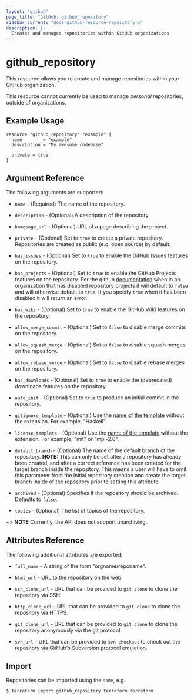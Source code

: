 ```yaml
---
layout: "github"
page_title: "GitHub: github_repository"
sidebar_current: "docs-github-resource-repository-x"
description: |-
  Creates and manages repositories within GitHub organizations
---
```


# github_repository

This resource allows you to create and manage repositories within your
GitHub organization.

This resource cannot currently be used to manage *personal* repositories,
outside of organizations.

## Example Usage

```hcl
resource "github_repository" "example" {
  name        = "example"
  description = "My awesome codebase"

  private = true
}
```

## Argument Reference

The following arguments are supported:

* `name` - (Required) The name of the repository.

* `description` - (Optional) A description of the repository.

* `homepage_url` - (Optional) URL of a page describing the project.

* `private` - (Optional) Set to `true` to create a private repository.
  Repositories are created as public (e.g. open source) by default.

* `has_issues` - (Optional) Set to `true` to enable the GitHub Issues features
  on the repository.

* `has_projects` - (Optional) Set to `true` to enable the GitHub Projects features on the repository. Per the github [documentation](https://developer.github.com/v3/repos/#create) when in an organization that has disabled repository projects it will default to `false` and will otherwise default to `true`. If you specify `true` when it has been disabled it will return an error.

* `has_wiki` - (Optional) Set to `true` to enable the GitHub Wiki features on
  the repository.

* `allow_merge_commit` - (Optional) Set to `false` to disable merge commits on the repository.

* `allow_squash_merge` - (Optional) Set to `false` to disable squash merges on the repository.

* `allow_rebase_merge` - (Optional) Set to `false` to disable rebase merges on the repository.

* `has_downloads` - (Optional) Set to `true` to enable the (deprecated)
  downloads features on the repository.

* `auto_init` - (Optional) Set to `true` to produce an initial commit in the repository.

* `gitignore_template` - (Optional) Use the [name of the template](https://github.com/github/gitignore) without the extension. For example, "Haskell".

* `license_template` - (Optional) Use the [name of the template](https://github.com/github/choosealicense.com/tree/gh-pages/_licenses) without the extension. For example, "mit" or "mpl-2.0".

* `default_branch` - (Optional) The name of the default branch of the repository. **NOTE:** This can only be set after a repository has already been created,
and after a correct reference has been created for the target branch inside the repository. This means a user will have to omit this parameter from the
initial repository creation and create the target branch inside of the repository prior to setting this attribute.

* `archived` - (Optional) Specifies if the repository should be archived. Defaults to `false`.

* `topics` - (Optional) The list of topics of the repository.

~> **NOTE** Currently, the API does not support unarchiving.

## Attributes Reference

The following additional attributes are exported:

* `full_name` - A string of the form "orgname/reponame".

* `html_url` - URL to the repository on the web.

* `ssh_clone_url` - URL that can be provided to `git clone` to clone the
  repository via SSH.

* `http_clone_url` - URL that can be provided to `git clone` to clone the
  repository via HTTPS.

* `git_clone_url` - URL that can be provided to `git clone` to clone the
  repository anonymously via the git protocol.

* `svn_url` - URL that can be provided to `svn checkout` to check out
  the repository via GitHub's Subversion protocol emulation.


## Import

Repositories can be imported using the `name`, e.g.

```
$ terraform import github_repository.terraform terraform
```
